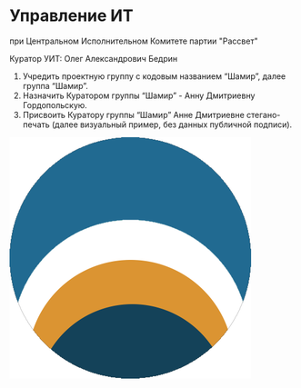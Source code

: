 # Управление ИТ 
при Центральном Исполнительном Комитете партии "Рассвет"

Куратор УИТ: Олег Александрович Бедрин

1) Учредить проектную группу с кодовым названием “Шамир”, далее группа “Шамир”.
2) Назначить Куратором группы “Шамир” - Анну Дмитриевну Гордопольскую.
3) Присвоить Куратору группы “Шамир” Анне Дмитриевне стегано-печать (далее визуальный пример, без данных публичной подписи).

![Знак Куратора группы Шамир - Гордопольцева Анна Дмитриева](./Знак_Куратора_группы_Шамир_Гордопольцева_Анна_Дмитриевна.png)